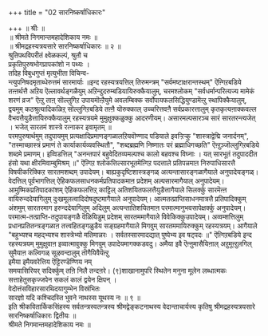 +++
title = "02 सारनिष्कर्षाधिकारः"

+++
॥ श्रीः ॥  
॥ श्रीमते निगमान्तमहादेशिकाय नमः ॥  
॥ श्रीमद्रहस्यत्रयसारे सारनिष्कर्षाधिकारः ॥ २ ॥  
श्रुतिपथविपरीतं क्ष्वेळकल्पं, श्रुतौ च  
प्रकृतिपुरुषभोगप्रापकांशो न पथ्यः ।  
तदिह विबुधगुप्तं मृत्युभीता विचिन्व-  
न्त्युपनिषदमृताब्धेरुत्तमं सारमार्याः ॥इन्द रहस्यत्रयत्तिल् तिरुमन्त्रम् "सर्वमष्टाक्षरान्तस्थम्" ऎऩ्गिऱबडिये तऩ्ऩर्थत्तै अऱिय ऎल्लावर्थङ्गळैयुम् अऱिन्दुदरुम्बडियायिरुक्कैयालुम्, चरमश्लोकम् "सर्वधर्मान्परित्यज्य मामेकं शरणं व्रज" ऎऩ्ऱु ताऩ् सॊल्लुगिऱ उपायमॊऩ्ऱैयुमे अवलम्बिक्क सर्वोपायफलसिद्धियुण्डामॆऩ्ऱु स्थापिक्कैयालुम्, द्वयमुम् कठश्रुत्यादिकळिऱ् सॊल्लुगिऱबडिये तऩ्ऩै यॊरुक्काल् उच्चरित्तवऩै सर्वप्रकारत्तालुम् कृतकृत्यऩाक्कवल्ल वैभवत्तैयुडैत्तायिरुक्कैयालुम् रहस्यत्रयमे मुमुक्षुक्कळुक्कु आदरणीयम्। असारमल्पसारञ्च सारं सारतरन्त्यजेत् । भजेत् सारतमं शास्त्रे रत्नाकर इवामृतम् ॥  
परमपुरुषार्थमुम् तदुपायमुम् प्रत्यक्षादिप्रमाणङ्गळालऱियवॊण्णाद पडियाले इवऱ्ऱिऱ्कु "शास्त्राद्वेद्मि जनार्दनम्", "तस्माच्छास्त्रं प्रमाणं ते कार्याकार्यव्यवस्थितौ", "शब्दब्रह्मणि निष्णातः परं ब्रह्माधिगच्छति" ऎऩ्ऱुञ्जॊल्लुगिऱबडिये शब्दमे प्रमाणम्। इव्विडत्तिल् "अनन्तपारं बहुवेदितव्यमल्पश्च कालो बहवश्च विघ्नाः । यत् सारभूतं तदुपाददीत हंसो यथा क्षीरमिवाम्बुमिश्रम् ॥" ऎऩ्गिऱ श्लोकत्तिल्सारभूतमॆऩ्गिऱ पदत्ताले प्रतिपन्नमाऩ निरुपाधिसारत्तै विषयीकरिक्किऱ सारतमशब्दम् उपादेयम्। बाह्यकुदृष्टिशास्त्रङ्गळ् अत्यन्तासारङ्गळागैयाले अनुपादेयङ्गळ्। वेदत्तिल् पूर्वभागत्तिल् ऐहिकफलसाधनकर्मप्रतिपादकमाऩ प्रदेशम् अल्पसारमागैयाल् अनुपादेयम्। आमुष्मिकप्रतिपादकांशम् ऐहिकफलत्तिऱ् काट्टिल् अतिशयितफलत्तैयुडैत्तागैयाले सिलर्क्कु सारमॆऩ्ऩ वायिरुन्ददेयागिलुम् दुःखमूलत्वादिदोषदुष्टमागैयाले अनुपादेयम्। आत्मतत्प्राप्तिसाधनमात्रत्तै प्रतिपादिक्कुम् अंशमुम् सारतरमाग इरुन्ददेयागिलुम् अदिलुम् अत्यन्तातिशयितमाऩ परमात्मानुभवसापेक्षर्क्कु अनुपादेयम्। परमात्म-तत्प्राप्ति-तदुपायङ्गळै वॆळियिडुम् प्रदेशम् सारतममागैयाले विवेकिक्कुउपादेयम्। अव्वम्शत्तिलुम् प्रधानप्रतितन्त्रङ्गळाऩ तत्त्वहितङ्गळुडैय सङ्ग्रहमागैयाले मिगवुम् सारतममायिरुक्कुम् रहस्यत्रयम्। आगैयाले "बहुभ्यश्च महद्भ्यश्च शास्त्रेभ्यो मतिमान्नरः । सर्वतस्सारमादद्यात् पुष्पेभ्य इव षट्पदः ॥" ऎऩ्गिऱबडिये इन्द रहस्यत्रयम् मुमुक्षुवाऩ इव्वात्मावुक्कु मिगवुम् उपादेयमागक्कडवदु। अमैया इवै ऎऩ्ऩुमासैयिऩाल् अऱुमूऩ्ऱुलगिल्  
सुमैयाऩ कल्विगळ् सूऴवन्दालुम् तॊगैयिवैयॆऩ्ऱु  
इमैया इमैयवरेत्तिय ऎट्टिरण्डॆण्णिय नम्  
समयासिरियर् सदिर्क्कुम् तऩि निलै तन्दऩरे। (९)शाखानामुपरि स्थितेन मनुना मूलेन लब्धात्मकः  
सत्ताहेतुसकृज्जपेन सकलं कालं द्वयेन क्षिपन् ।  
वेदोत्तंसविहारसारथिदयागुम्भेन विस्रंभितः  
सारज्ञो यदि कश्चिदस्ति भुवने नाथस्स यूथस्य नः ॥ ९ ॥  
इति श्रीकवितार्किकसिंहस्य सर्वतन्त्रस्वतन्त्रस्य श्रीमद्वेङ्कटनाथस्य वेदान्ताचार्यस्य कृतिषु श्रीमद्रहस्यत्रयसारे  
सारनिष्कर्षाधिकारः द्वितीयः ॥  
श्रीमते निगमान्तमहादेशिकाय नमः ॥